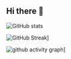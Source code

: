 ## Hi there 👋

<!--
**Aromalsp123/Aromalsp123** is a ✨ _special_ ✨ repository because its `README.md` (this file) appears on your GitHub profile.

Here are some ideas to get you started:

- 🔭 I’m currently working on ...
- 🌱 I’m currently learning ...
- 👯 I’m looking to collaborate on ...
- 🤔 I’m looking for help with ...
- 💬 Ask me about ...
- 📫 How to reach me: ...
- 😄 Pronouns: ...
- ⚡ Fun fact: ...
-->
![GitHub stats](https://github-readme-stats.vercel.app/api?username=Aromalsp123&theme=ambient_gradient&show_icons=true)

![GitHub Streak](https://streak-stats.demolab.com?user=Aromalsp123&theme=whatsapp-light&hide_border=true)]

![github activity graph](https://github-readme-activity-graph.vercel.app/graph?username=Aromalsp123&theme=dracula)]

